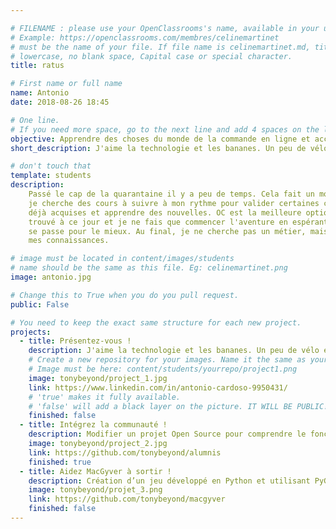 ```yaml
---

# FILENAME : please use your OpenClassrooms's name, available in your url.
# Example: https://openclassrooms.com/membres/celinemartinet
# must be the name of your file. If file name is celinemartinet.md, title is celinemartinet.
# lowercase, no blank space, Capital case or special character.
title: ratus

# First name or full name
name: Antonio
date: 2018-08-26 18:45

# One line.
# If you need more space, go to the next line and add 4 spaces on the left, as in 'description'.
objective: Apprendre des choses du monde de la commande en ligne et accessoirement de la programmation Python.
short_description: J'aime la technologie et les bananes. Un peu de vélo et quelques lectures me rendent la vie heureuse. Simply things, better things.

# don't touch that
template: students
description:
    Passé le cap de la quarantaine il y a peu de temps. Cela fait un moment que
    je cherche des cours à suivre à mon rythme pour valider certaines connaissances
    déjà acquises et apprendre des nouvelles. OC est la meilleure option que j'ai
    trouvé à ce jour et je ne fais que commencer l'aventure en espérant que tout
    se passe pour le mieux. Au final, je ne cherche pas un métier, mais à complèter
    mes connaissances.

# image must be located in content/images/students
# name should be the same as this file. Eg: celinemartinet.png
image: antonio.jpg

# Change this to True when you do you pull request.
public: False

# You need to keep the exact same structure for each new project.
projects:
  - title: Présentez-vous !
    description: J'aime la technologie et les bananes. Un peu de vélo et quelques lectures.
    # Create a new repository for your images. Name it the same as your nickname and profile picture.
    # Image must be here: content/students/yourrepo/project1.png
    image: tonybeyond/project_1.jpg
    link: https://www.linkedin.com/in/antonio-cardoso-9950431/
    # 'true' makes it fully available.
    # 'false' will add a black layer on the picture. IT WILL BE PUBLIC!
    finished: false
  - title: Intégrez la communauté !
    description: Modifier un projet Open Source pour comprendre le fonctionnement de Git, de Github et des pull requests. 
    image: tonybeyond/project_2.jpg
    link: https://github.com/tonybeyond/alumnis
    finished: true
  - title: Aidez MacGyver à sortir !
    description: Création d’un jeu développé en Python et utilisant PyGame.
    image: tonybeyond/projet_3.png
    link: https://github.com/tonybeyond/macgyver
    finished: false
---
```

